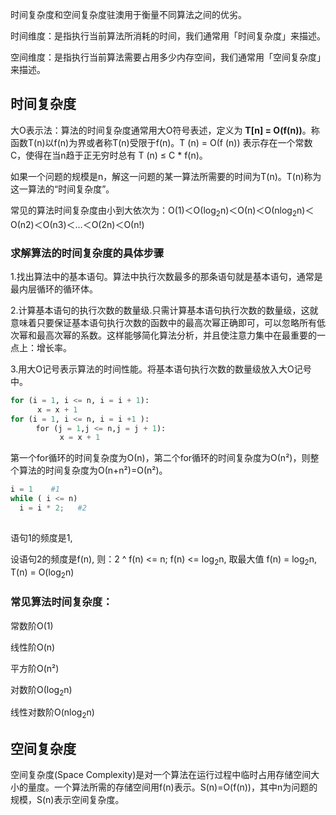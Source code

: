 时间复杂度和空间复杂度驻澳用于衡量不同算法之间的优劣。

时间维度：是指执行当前算法所消耗的时间，我们通常用「时间复杂度」来描述。

空间维度：是指执行当前算法需要占用多少内存空间，我们通常用「空间复杂度」来描述。

## 时间复杂度
  
大O表示法：算法的时间复杂度通常用大O符号表述，定义为 **T[n] = O(f(n))**。称函数T(n)以f(n)为界或者称T(n)受限于f(n)。T (n) = Ο(f (n)) 表示存在一个常数C，使得在当n趋于正无穷时总有 T (n) ≤ C * f(n)。

如果一个问题的规模是n，解这一问题的某一算法所需要的时间为T(n)。T(n)称为这一算法的“时间复杂度”。

常见的算法时间复杂度由小到大依次为：Ο(1)＜Ο(log<sub>2</sub>n)＜Ο(n)＜Ο(nlog<sub>2</sub>n)＜Ο(n2)＜Ο(n3)＜…＜Ο(2n)＜Ο(n!)

### 求解算法的时间复杂度的具体步骤

1.找出算法中的基本语句。算法中执行次数最多的那条语句就是基本语句，通常是最内层循环的循环体。

2.计算基本语句的执行次数的数量级.只需计算基本语句执行次数的数量级，这就意味着只要保证基本语句执行次数的函数中的最高次幂正确即可，可以忽略所有低次幂和最高次幂的系数。这样能够简化算法分析，并且使注意力集中在最重要的一点上：增长率。

3.用大Ο记号表示算法的时间性能。将基本语句执行次数的数量级放入大Ο记号中。

```python
for (i = 1, i <= n, i = i + 1):
      x = x + 1
for (i = 1, i <= n, i = i +1 ):
    　for (j = 1,j <= n,j = j + 1):
           x = x + 1 
```
第一个for循环的时间复杂度为Ο(n)，第二个for循环的时间复杂度为Ο(n²)，则整个算法的时间复杂度为Ο(n+n²)=Ο(n²)。
```python
i = 1    #1
while ( i <= n)  
  i = i * 2;   #2
       
```
语句1的频度是1,  

设语句2的频度是f(n), 则：2 ^ f(n) <= n; f(n) <= log<sub>2</sub>n, 取最大值 f(n) = log<sub>2</sub>n, T(n) = O(log<sub>2</sub>n)

### 常见算法时间复杂度：

常数阶O(1)

线性阶O(n)

平方阶O(n²)

对数阶Ο(log<sub>2</sub>n)

线性对数阶O(nlog<sub>2</sub>n)

## 空间复杂度

空间复杂度(Space Complexity)是对一个算法在运行过程中临时占用存储空间大小的量度。一个算法所需的存储空间用f(n)表示。S(n)=O(f(n))，其中n为问题的规模，S(n)表示空间复杂度。
